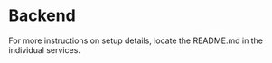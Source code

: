 # Backend

For more instructions on setup details, locate the README.md in the individual services.
